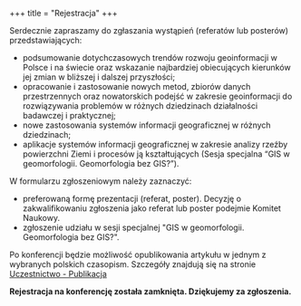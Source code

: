 +++
title = "Rejestracja"
+++

Serdecznie zapraszamy do zgłaszania wystąpień (referatów lub posterów) przedstawiających:
- podsumowanie dotychczasowych trendów rozwoju geoinformacji w Polsce i na świecie oraz wskazanie najbardziej obiecujących kierunków jej zmian w bliższej i dalszej przyszłości;
- opracowanie i zastosowanie nowych metod, zbiorów danych przestrzennych oraz nowatorskich podejść w zakresie geoinformacji do rozwiązywania problemów w różnych dziedzinach działalności badawczej i praktycznej;
- nowe zastosowania systemów informacji geograficznej w różnych dziedzinach;
- aplikacje systemów informacji geograficznej w zakresie analizy rzeźby powierzchni Ziemi i procesów ją kształtujących (Sesja specjalna “GIS w geomorfologii. Geomorfologia bez GIS?”).

W formularzu zgłoszeniowym należy zaznaczyć:

- preferowaną formę prezentacji (referat, poster). Decyzję o zakwalifikowaniu zgłoszenia jako referat lub poster podejmie Komitet Naukowy. 
- zgłoszenie udziału w sesji specjalnej "GIS w geomorfologii. Geomorfologia bez GIS?".

Po konferencji będzie możliwość opublikowania artykułu w jednym z wybranych polskich czasopism. Szczegóły znajdują się na stronie [Uczestnictwo - Publikacja](https://geoinformacja20uam.pl/publikacja/)

<b>Rejestracja na konferencję została zamknięta. Dziękujemy za zgłoszenia.</b>

